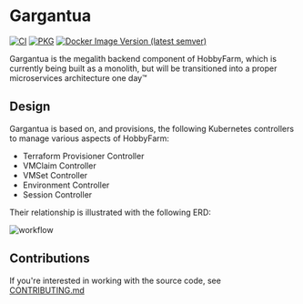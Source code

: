 # Gargantua

[![CI](https://github.com/hobbyfarm/gargantua/actions/workflows/ci.yaml/badge.svg?branch=master)](https://github.com/hobbyfarm/gargantua/actions/workflows/ci.yaml)
[![PKG](https://github.com/hobbyfarm/gargantua/actions/workflows/pkg.yaml/badge.svg?branch=master)](https://github.com/hobbyfarm/gargantua/actions/workflows/pkg.yaml)
[![Docker Image Version (latest semver)](https://img.shields.io/docker/v/hobbyfarm/gargantua?label=Docker)](https://hub.docker.com/r/hobbyfarm/gargantua)

Gargantua is the megalith backend component of HobbyFarm, which is currently being built as a monolith, but will be transitioned into a proper microservices architecture one day™

## Design

Gargantua is based on, and provisions, the following Kubernetes controllers to manage various aspects of HobbyFarm:

- Terraform Provisioner Controller
- VMClaim Controller
- VMSet Controller
- Environment Controller
- Session Controller

Their relationship is illustrated with the following ERD:

![workflow](./artifacts/diagrams/Workflow.png)

## Contributions

If you're interested in working with the source code, see [CONTRIBUTING.md](CONTRIBUTING.md)

